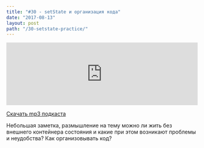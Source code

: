 ```yaml
---
title: "#30 - setState и организация кода"
date: "2017-08-13"
layout: post
path: "/30-setstate-practice/"
---
```


<iframe width="100%" height="166" scrolling="no" frameborder="no" src="https://w.soundcloud.com/player/?url=https%3A//api.soundcloud.com/tracks/337709602&amp;color=ff5500&amp;auto_play=false&amp;hide_related=false&amp;show_comments=true&amp;show_user=true&amp;show_reposts=false"></iframe>

<a href="https://5minreact.podster.fm/30/download/audio.mp3?download=yes&media=file"><i class="fa fa-download"></i> Скачать mp3 подкаста</a>

Небольшая заметка, размышление на тему можно ли жить без внешнего контейнера состояния и какие при этом возникают проблемы и неудобства? Как организовывать код?
